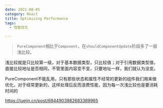 ```yaml
---
date: 2021-08-05
category: React
title: Optimizing Performance
tags:
  - 性能优化

---
```


> `PureComponent`相比于`Component`，在`shouldComponentUpdate`阶段多了一层浅比较。

<!-- more -->

浅比较就是只比较第一级，对于基本数据类型，只比较值；对于引用数据类型值，直接比较地址是否相同，不管里面内容变不变，只要地址一样，我们就认为没变。



PureComponent不能乱用，只有那些状态和属性不经常的更新的组件我们用来做优化，对于经常更新的，这样处理后反而浪费性能，因为每一次浅比较也是要消耗时间的

https://juejin.cn/post/6844903982683389965